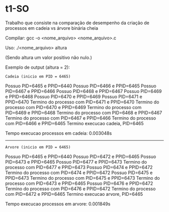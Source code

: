 # t1-SO


Trabalho que consiste na comparação de desempenho da criação de processos em cadeia vs árvore binária cheia

Compilar: 
	gcc -o <nome_arquivo> <nome_arquivo>.c
	
Uso:
	./<nome_arquivo> altura

(Sendo altura um valor positivo não nulo.)

Exemplo de output (altura = 2):

	Cadeia (inicio em PID = 6465)

Possuo PID=6465 e PPID=6440
Possuo PID=6466 e PPID=6465
Possuo PID=6467 e PPID=6466
Possuo PID=6468 e PPID=6467
Possuo PID=6469 e PPID=6468
Possuo PID=6470 e PPID=6469
Possuo PID=6471 e PPID=6470
Termino do processo com PID=6471 e PPID=6470
Termino do processo com PID=6470 e PPID=6469
Termino do processo com PID=6469 e PPID=6468
Termino do processo com PID=6468 e PPID=6467
Termino do processo com PID=6467 e PPID=6466
Termino do processo com PID=6466 e PPID=6465
Termino execucao cadeia, PID=6465


Tempo execucao processos em cadeia: 0.003048s

-------------------------------------------------
	Arvore (inicio em PID = 6465)
	
Possuo PID=6465 e PPID=6440
Possuo PID=6472 e PPID=6465
Possuo PID=6473 e PPID=6465
Possuo PID=6477 e PPID=6473
Termino do processo com PID=6477 e PPID=6473
Possuo PID=6474 e PPID=6472
Termino do processo com PID=6474 e PPID=6472
Possuo PID=6475 e PPID=6473
Termino do processo com PID=6475 e PPID=6473
Termino do processo com PID=6473 e PPID=6465
Possuo PID=6476 e PPID=6472
Termino do processo com PID=6476 e PPID=6472
Termino do processo com PID=6472 e PPID=6465
Termino execucao arvore, PID=6465


Tempo execucao processos em arvore: 0.001849s
